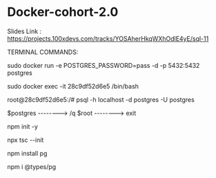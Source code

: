 # Docker-cohort-2.0


Slides Link : https://projects.100xdevs.com/tracks/YOSAherHkqWXhOdlE4yE/sql-11

TERMINAL COMMANDS:

sudo docker run -e POSTGRES_PASSWORD=pass -d -p 5432:5432 postgres

sudo docker exec -it 28c9df52d6e5 /bin/bash

root@28c9df52d6e5:/# psql -h localhost -d postgres -U postgres

$postgres --------> /q
$root     --------> exit

npm init -y

npx tsc --init

npm install pg

npm i @types/pg

